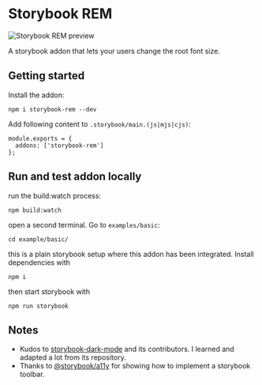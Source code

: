 
# Storybook REM

![Storybook REM preview](https://raw.githubusercontent.com/soelen/storybook-rem/master/.github/images/preview.gif)

A storybook addon that lets your users change the root font size.

## Getting started

Install the addon:

```
npm i storybook-rem --dev
```

Add following content to `.storybook/main.(js|mjs|cjs)`:

```
module.exports = {
  addons: ['storybook-rem']
};
```

## Run and test addon locally

run the build:watch process:

```
npm build:watch
```

open a second terminal. Go to `examples/basic`:

```
cd example/basic/
```

this is a plain storybook setup where this addon has been integrated. Install dependencies with

```
npm i
```

then start storybook with

```
npm run storybook
```

## Notes

- Kudos to [storybook-dark-mode](https://github.com/hipstersmoothie/storybook-dark-mode) and its contributors. I learned and adapted a lot from its repository.
- Thanks to [@storybook/a11y](https://github.com/storybookjs/storybook/tree/master/addons/a11y) for showing how to implement a storybook toolbar.
